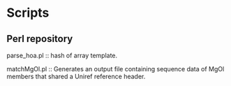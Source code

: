 # Scripts

Perl repository 
---------------

parse_hoa.pl :: hash of array template.

matchMgOl.pl :: Generates an output file containing sequence data of MgOl members that shared a Uniref reference header.
